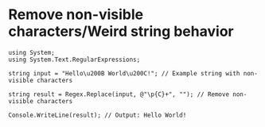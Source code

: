 # Remove non-visible characters/Weird string behavior

```
using System;
using System.Text.RegularExpressions;

string input = "Hello\u200B World\u200C!"; // Example string with non-visible characters

string result = Regex.Replace(input, @"\p{C}+", ""); // Remove non-visible characters

Console.WriteLine(result); // Output: Hello World!
```
